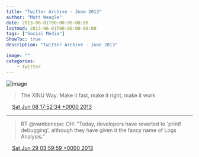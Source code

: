 ```yaml
---
title: "Twitter Archive - June 2013"
author: "Matt Weagle"
date: 2013-06-01T00:00:00-08:00
lastmod: 2013-06-01T00:00:00-08:00
tags: ["Social Media"]
ShowToc: true
description: "Twitter Archive - June 2013"

image: ""
categories: 
    - Twitter
---
```

![image](/sadtwitterbird3.jpg)

> The XINU Way: Make it fast, make it right, make it work

<img src="./media/tweet.ico" width="12" /> [Sat Jun 08 17:52:34 +0000 2013](https://twitter.com/mweagle/status/343425331929161728)

----

> RT @vambenepe: OH: "Today, developers have reverted to 'printf debugging', although they have given it the fancy name of Logs Analysis\."

<img src="./media/tweet.ico" width="12" /> [Sat Jun 29 03:59:59 +0000 2013](https://twitter.com/mweagle/status/350825951673847809)